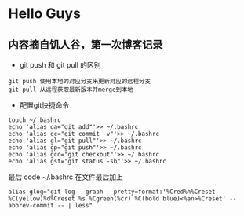 # Hello Guys
## 内容摘自饥人谷，第一次博客记录
- git push 和 git pull 的区别
~~~~
git push 使用本地的对应分支来更新对应的远程分支
git pull 从远程获取最新版本并merge到本地
~~~~

- 配置git快捷命令
~~~~
touch ~/.bashrc
echo 'alias ga="git add"'>> ~/.bashrc
echo 'alias gc="git commit -v"'>> ~/.bashrc
echo 'alias gl="git pull"'>> ~/.bashrc
echo 'alias gp="git push"'>> ~/.bashrc
echo 'alias gco="git checkout"'>> ~/.bashrc
echo 'alias gst="git status -sb"'>> ~/.bashrc
~~~~
最后 code ~/.bashrc 在文件最后加上
~~~~
alias glog="git log --graph --pretty=format:'%Cred%h%Creset -%C(yellow)%d%Creset %s %Cgreen(%cr) %C(bold blue)<%an>%Creset' --abbrev-commit -- | less"
~~~~
